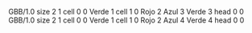 <gs-board without-header> GBB/1.0
size 2 1
cell 0 0 Verde 1 
cell 1 0 Rojo 2 Azul 3 Verde 3
head 0 0
 </gs-board>
<gs-board without-header> GBB/1.0
size 2 1
cell 0 0 Verde 1 
cell 1 0 Rojo 2 Azul 4 Verde 4
head 0 0 </gs-board>